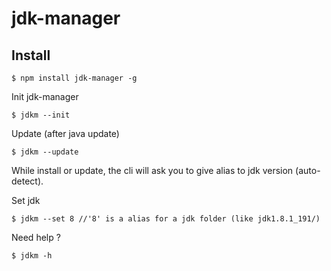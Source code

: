 # jdk-manager

## Install

```console
$ npm install jdk-manager -g
```

Init jdk-manager
```console
$ jdkm --init
```

Update (after java update)
```
$ jdkm --update
```

While install or update, the cli will ask you to give alias to jdk version (auto-detect).

Set jdk
```
$ jdkm --set 8 //'8' is a alias for a jdk folder (like jdk1.8.1_191/)
```

Need help ? 
```
$ jdkm -h
```
